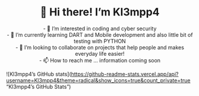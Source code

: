 <h1 align="center">👋 Hi there! I’m Kl3mpp4</h1>
<p align="center">- 👀 I’m interested in coding and cyber security<br>
- 🌱 I’m currently learning DART and Mobile development and also little bit of testing with PYTHON<br>
- 💞️ I’m looking to collaborate on projects that help people and makes everyday life easier!<br>
- 📫 How to reach me ... information coming soon<br></p>

<!---
Kl3mpp4/Kl3mpp4 is a ✨ special ✨ repository because its `README.md` (this file) appears on your GitHub profile.
You can click the Preview link to take a look at your changes.
--->

![Kl3mpp4’s GitHub stats](https://github-readme-stats.vercel.app/api?username=Kl3mpp4&theme=radical&show_icons=true&count_private=true “Kl3mpp4’s GitHub Stats”)
